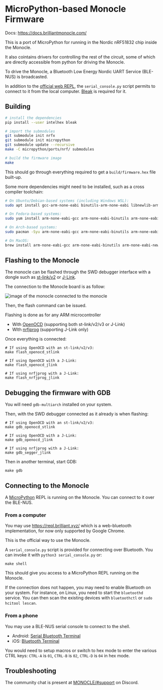 # MicroPython-based Monocle Firmware

Docs: <https://docs.brilliantmonocle.com/>

This is a port of MicroPython for running in the Nordic nRF51832 chip inside the Monocle.

It also cointains drivers for controlling the rest of the circuit,
some of which are directly accessible from python for driving the Monocle.

To drive the Monocle, a Bluetooth Low Energy Nordic UART Service (BLE-NUS) is broadcasted.

In addition to the [official web REPL](https://repl.brilliant.xyz/),
the `serial_console.py` script permits to connect to it from the local computer.
[Bleak](https://bleak.readthedocs.io/en/latest/) is required for it.

Building
--------
```sh
# install the dependencies
pip install --user intelhex bleak

# import the submodules
git submodule init nrfx
git submodule init micropython
git submodule update --recursive
make -C micropython/ports/nrf/ submodules

# build the firmware image
make
```

This should go through everything required to get a `build/firmware.hex` file built-up.

Some more dependencies might need to be installed, such as a cross compiler toolchain:

```sh
# On Ubuntu/Debian-based systems (including Windows WSL):
sudo apt install gcc-arm-none-eabi binutils-arm-none-eabi libnewlib-arm-none-eabi gdb-multiarch

# On Fedora-based systems:
sudo yum install arm-none-eabi-gcc arm-none-eabi-binutils arm-none-eabi-newlib gdb-multiarch

# On Arch-based systems:
sudo pacman -Syu arm-none-eabi-gcc arm-none-eabi-binutils arm-none-eabi-newlib gdb-multiarch

# On MacOS:
brew install arm-none-eabi-gcc arm-none-eabi-binutils arm-none-eabi-newlib gdb-multiarch
```

Flashing to the Monocle
-----------------------
The monocle can be flashed through the SWD debugger interface with a dongle such as [st-link/v2][1] or [J-Link][2].

[1]: https://www.adafruit.com/product/2548
[2]: https://www.adafruit.com/product/3571

The connection to the Monocle board is as follow:

![image of the monocle connected to the monocle](https://docs.brilliantmonocle.com/monocle/images/monocle-swd.png)

Then, the flash command can be issued.

Flashing is done as for any ARM microcontroller

* With [OpenOCD][3] (supporting both st-link/v2/v3 or J-Link)
* WIth [nrfjprog][4] (supporting J-Link only)

[3]: https://openocd.org/
[4]: https://www.nordicsemi.com/Products/Development-tools/nrf-command-line-tools/download

Once everything is connected:

```
# If using OpenOCD with an st-link/v2/v3:
make flash_openocd_stlink

# If using OpenOCD with a J-Link:
make flash_openocd_jlink

# If using nrfjprog with a J-Link:
make flash_nrfjprog_jlink
```

Debugging the firmware with GDB
-------------------------------
You will need `gdb-multiarch` installed on your system.

Then, with the SWD debugger connected as it already is when flashing:

```
# If using OpenOCD with an st-link/v2/v3:
make gdb_openocd_stlink

# If using OpenOCD with a J-Link:
make gdb_openocd_jlink

# If using nrfjprog with a J-Link:
make gdb_segger_jlink
```

Then in another terminal, start GDB:

```
make gdb
```

Connecting to the Monocle
-------------------------
A [MicroPython](https://micropython.org/) REPL is running on the Monocle.
You can connect to it over the BLE-NUS.

### From a computer

You may use <https://repl.brilliant.xyz/> which is a web-bluetooth
implementation, for now only supported by Google Chrome.

This is the official way to use the Monocle.

A `serial_console.py` script is provided for connecting over Bluetooth.
You can invoke it with `python3 serial_console.py` or:

```
make shell
```

This should give you access to a MicroPython REPL running on the Monocle.

If the connection does not happen, you may need to enable Bluetooth on your system.
For instance, on Linux, you need to start the `bluetoothd` service.
You can then scan the existing devices with `bluetoothctl` or `sudo hcitool lescan`.

### From a phone

You may use a BLE-NUS serial console to connect to the shell.

* Android: [Serial Bluetooth Terminal][5]
* iOS: [Bluetooth Terminal][6]

[5]: https://play.google.com/store/apps/details?id=de.kai_morich.serial_bluetooth_terminal
[6]: https://apps.apple.com/us/app/bluetooth-terminal/id1058693037

You would need to setup macros or switch to hex mode to enter the various CTRL keys:
`CTRL-A` is `01`, `CTRL-B` is `02`, `CTRL-D` is `04` in hex mode.

Troubleshooting
---------------
The community chat is present at [MONOCLE/#support][7] on Discord.

[7]: https://discord.com/channels/963222352534048818/976634834879385621
